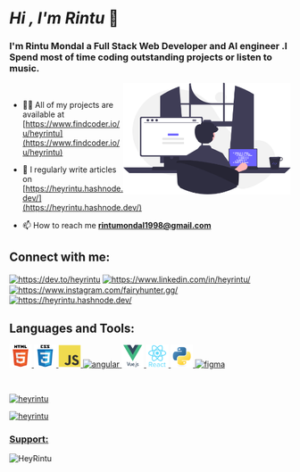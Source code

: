 # ***Hi , I'm Rintu*** 👋
### I'm Rintu Mondal a Full Stack Web Developer and AI engineer .I Spend most of time coding outstanding projects or listen to music.
<img align="right" width="300" height="200" src="pic2.svg">
<br>

- 👨‍💻 All of my projects are available at [https://www.findcoder.io/u/heyrintu](https://www.findcoder.io/u/heyrintu)

- 📝 I regularly write articles on [https://heyrintu.hashnode.dev/](https://heyrintu.hashnode.dev/)

- 📫 How to reach me **rintumondal1998@gmail.com**


## **Connect with me:**
<p align="left">
<a href="https://dev.to/https://dev.to/heyrintu" target="blank"><img align="center" src="https://raw.githubusercontent.com/rahuldkjain/github-profile-readme-generator/master/src/images/icons/Social/devto.svg" alt="https://dev.to/heyrintu" height="30" width="40" /></a>
<a href="https://linkedin.com/in/https://www.linkedin.com/in/heyrintu/" target="blank"><img align="center" src="https://raw.githubusercontent.com/rahuldkjain/github-profile-readme-generator/master/src/images/icons/Social/linked-in-alt.svg" alt="https://www.linkedin.com/in/heyrintu/" height="30" width="40" /></a>
<a href="https://instagram.com/https://www.instagram.com/fairyhunter.gg/" target="blank"><img align="center" src="https://raw.githubusercontent.com/rahuldkjain/github-profile-readme-generator/master/src/images/icons/Social/instagram.svg" alt="https://www.instagram.com/fairyhunter.gg/" height="30" width="40" /></a>
<a href="https://hashnode.com/https://heyrintu.hashnode.dev/" target="blank"><img align="center" src="https://raw.githubusercontent.com/rahuldkjain/github-profile-readme-generator/master/src/images/icons/Social/hashnode.svg" alt="https://heyrintu.hashnode.dev/" height="30" width="40" /></a>
</p>


## Languages and Tools:
<a href="https://www.w3.org/html/" target="_blank" rel="noreferrer"> <img src="https://raw.githubusercontent.com/devicons/devicon/master/icons/html5/html5-original-wordmark.svg" alt="html5" width="40" height="40"/> </a>
<a href="https://www.w3schools.com/css/" target="_blank" rel="noreferrer"> <img src="https://raw.githubusercontent.com/devicons/devicon/master/icons/css3/css3-original-wordmark.svg" alt="css3" width="40" height="40"/>
<a href="https://developer.mozilla.org/en-US/docs/Web/JavaScript" target="_blank" rel="noreferrer"> <img src="https://raw.githubusercontent.com/devicons/devicon/master/icons/javascript/javascript-original.svg" alt="javascript" width="40" height="40"/>
<a href="https://angular.io" target="_blank" rel="noreferrer"> <img src="https://angular.io/assets/images/logos/angular/angular.svg" alt="angular" width="40" height="40"/> </a>
<a href="https://vuejs.org/" target="_blank" rel="noreferrer"> <img src="https://raw.githubusercontent.com/devicons/devicon/master/icons/vuejs/vuejs-original-wordmark.svg" alt="vuejs" width="40" height="40"/> </a>
 </a> <a href="https://reactjs.org/" target="_blank" rel="noreferrer"> <img src="https://raw.githubusercontent.com/devicons/devicon/master/icons/react/react-original-wordmark.svg" alt="react" width="40" height="40"/> 
<a href="https://www.python.org" target="_blank" rel="noreferrer"> <img src="https://raw.githubusercontent.com/devicons/devicon/master/icons/python/python-original.svg" alt="python" width="40" height="40"/>
 <a href="https://www.figma.com/" target="_blank" rel="noreferrer"> <img src="https://www.vectorlogo.zone/logos/figma/figma-icon.svg" alt="figma" width="40" height="40"/> 

<br>

![heyrintu](https://github-readme-stats.vercel.app/api/top-langs?username=heyrintu&show_icons=true&theme=synthwave&locale=en&layout=compact)
<br>

![heyrintu](https://github-readme-stats.vercel.app/api?username=heyrintu&show_icons=true&theme=synthwave&locale=en)


<h3 align="left">Support:</h3>
<p><a href="https://ko-fi.com/HeyRintu"> <img align="left" src="https://cdn.ko-fi.com/cdn/kofi3.png?v=3" height="50" width="210" alt="HeyRintu" /></a></p><br><br>

